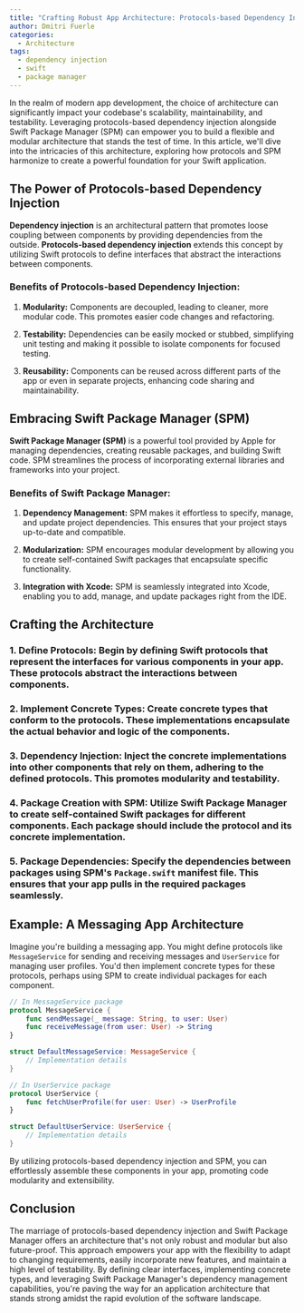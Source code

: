 ```yaml
---
title: "Crafting Robust App Architecture: Protocols-based Dependency Injection with Swift Package Manager"
author: Dmitri Fuerle
categories:
  - Architecture
tags:
  - dependency injection
  - swift
  - package manager
---
```


In the realm of modern app development, the choice of architecture can significantly impact your codebase's scalability, maintainability, and testability. Leveraging protocols-based dependency injection alongside Swift Package Manager (SPM) can empower you to build a flexible and modular architecture that stands the test of time. In this article, we'll dive into the intricacies of this architecture, exploring how protocols and SPM harmonize to create a powerful foundation for your Swift application.

## The Power of Protocols-based Dependency Injection

**Dependency injection** is an architectural pattern that promotes loose coupling between components by providing dependencies from the outside. **Protocols-based dependency injection** extends this concept by utilizing Swift protocols to define interfaces that abstract the interactions between components.

### Benefits of Protocols-based Dependency Injection:

1. **Modularity:** Components are decoupled, leading to cleaner, more modular code. This promotes easier code changes and refactoring.

2. **Testability:** Dependencies can be easily mocked or stubbed, simplifying unit testing and making it possible to isolate components for focused testing.

3. **Reusability:** Components can be reused across different parts of the app or even in separate projects, enhancing code sharing and maintainability.

## Embracing Swift Package Manager (SPM)

**Swift Package Manager (SPM)** is a powerful tool provided by Apple for managing dependencies, creating reusable packages, and building Swift code. SPM streamlines the process of incorporating external libraries and frameworks into your project.

### Benefits of Swift Package Manager:

1. **Dependency Management:** SPM makes it effortless to specify, manage, and update project dependencies. This ensures that your project stays up-to-date and compatible.

2. **Modularization:** SPM encourages modular development by allowing you to create self-contained Swift packages that encapsulate specific functionality.

3. **Integration with Xcode:** SPM is seamlessly integrated into Xcode, enabling you to add, manage, and update packages right from the IDE.

## Crafting the Architecture

### 1. **Define Protocols:** Begin by defining Swift protocols that represent the interfaces for various components in your app. These protocols abstract the interactions between components.

### 2. **Implement Concrete Types:** Create concrete types that conform to the protocols. These implementations encapsulate the actual behavior and logic of the components.

### 3. **Dependency Injection:** Inject the concrete implementations into other components that rely on them, adhering to the defined protocols. This promotes modularity and testability.

### 4. **Package Creation with SPM:** Utilize Swift Package Manager to create self-contained Swift packages for different components. Each package should include the protocol and its concrete implementation.

### 5. **Package Dependencies:** Specify the dependencies between packages using SPM's `Package.swift` manifest file. This ensures that your app pulls in the required packages seamlessly.

## Example: A Messaging App Architecture

Imagine you're building a messaging app. You might define protocols like `MessageService` for sending and receiving messages and `UserService` for managing user profiles. You'd then implement concrete types for these protocols, perhaps using SPM to create individual packages for each component.

```swift
// In MessageService package
protocol MessageService {
    func sendMessage(_ message: String, to user: User)
    func receiveMessage(from user: User) -> String
}

struct DefaultMessageService: MessageService {
    // Implementation details
}

// In UserService package
protocol UserService {
    func fetchUserProfile(for user: User) -> UserProfile
}

struct DefaultUserService: UserService {
    // Implementation details
}
```

By utilizing protocols-based dependency injection and SPM, you can effortlessly assemble these components in your app, promoting code modularity and extensibility.

## Conclusion

The marriage of protocols-based dependency injection and Swift Package Manager offers an architecture that's not only robust and modular but also future-proof. This approach empowers your app with the flexibility to adapt to changing requirements, easily incorporate new features, and maintain a high level of testability. By defining clear interfaces, implementing concrete types, and leveraging Swift Package Manager's dependency management capabilities, you're paving the way for an application architecture that stands strong amidst the rapid evolution of the software landscape.
